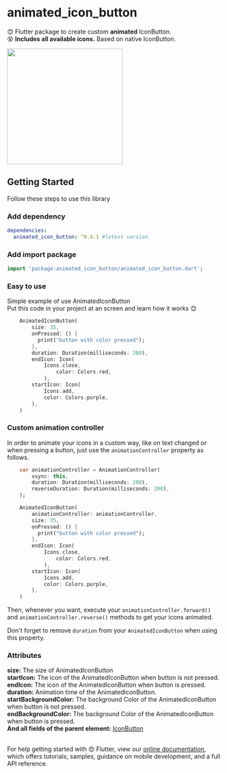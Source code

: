 # animated_icon_button

😊 Flutter package to create custom <strong>animated</strong> IconButton.</br>
😵 <strong>Includes all available icons.</strong> Based on native IconButton.

<img src="https://github.com/Frezyx/animated_icon_button/blob/master/example/rep_files/preview.gif?raw=true" width="270">

## Getting Started
Follow these steps to use this library

### Add dependency

```yaml
dependencies:
  animated_icon_button: ^0.4.1 #latest version
```

### Add import package

```dart
import 'package:animated_icon_button/animated_icon_button.dart';
```

### Easy to use
Simple example of use AnimatedIconButton<br>
Put this code in your project at an screen and learn how it works 😊

```dart
    AnimatedIconButton(
        size: 35,
        onPressed: () {
          print("button with color pressed");
        },
        duration: Duration(milliseconds: 200),
        endIcon: Icon(
            Icons.close,
                color: Colors.red,
            ),
        startIcon: Icon(
            Icons.add,
            color: Colors.purple,
        ),
    )
```

### Custom animation controller

In order to animate your icons in a custom way, like on text changed or when pressing a button, just use the ```animationController``` property as follows. </br>

```dart
    var animationController = AnimationController(
        vsync: this,
        duration: Duration(milliseconds: 200),
        reverseDuration: Duration(milliseconds: 200),
    );

    AnimatedIconButton(
        animationController: animationController,
        size: 35,
        onPressed: () {
          print("button with color pressed");
        },
        endIcon: Icon(
            Icons.close,
                color: Colors.red,
            ),
        startIcon: Icon(
            Icons.add,
            color: Colors.purple,
        ),
    )
```

Then, whenever you want, execute your ```animationController.forward()``` and ```animationController.reverse()``` methods to get your icons animated.

Don't forget to remove ```duration``` from your ```AnimatedIconButton``` when using this property.

### Attributes

<strong>size:</strong> The size of AnimatedIconButton <br>
<strong>startIcon:</strong> The icon of the AnimatedIconButton when button is not pressed.<br>
<strong>endIcon:</strong> The icon of the AnimatedIconButton when button is pressed. <br>
<strong>duration:</strong> Animation time of the AnimatedIconButton. <br>
<strong>startBackgroundColor:</strong> The background Color of the AnimatedIconButton when button is not pressed. <br>
<strong>endBackgroundColor:</strong> The background Color of the AnimatedIconButton when button is pressed. <br>
<strong>And all fields of the parent element:</strong> <a href="https://api.flutter.dev/flutter/material/IconButton-class.html">IconButton</a>
<br><br>

For help getting started with 😍 Flutter, view our 
[online documentation](https://flutter.dev/docs), which offers tutorials, 
samples, guidance on mobile development, and a full API reference.

